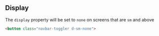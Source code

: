 ## Display

The `display` property will be set to `none` on screens that are `sm` and above
```html
<button class="navbar-toggler d-sm-none">
```